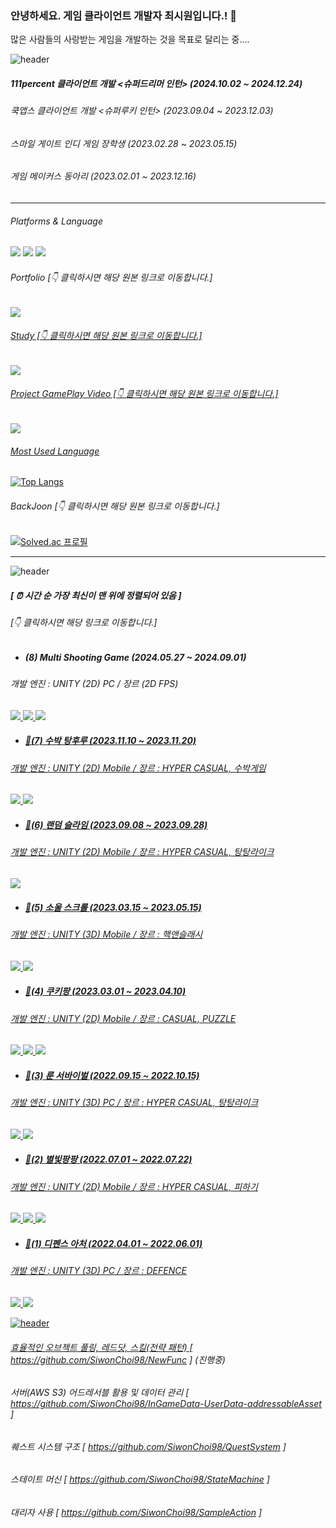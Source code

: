### 안녕하세요. 게임 클라이언트 개발자 최시원입니다.! 👋
많은 사람들의 사랑받는 게임을 개발하는 것을 목표로 달리는 중....


![header](https://capsule-render.vercel.app/api?type=cylinder&color=101010&height=30&section=header&text=😄활동내역&fontColor=ffffff&fontSize=20&animation=fadeIn&fontAlignY=55)

##### 111percent 클라이언트 개발 <슈퍼드리머 인턴> (2024.10.02 ~ 2024.12.24)
###### 쿡앱스 클라이언트 개발 <슈퍼루키 인턴> (2023.09.04 ~ 2023.12.03)
###### 스마일 게이트 인디 게임 장학생 (2023.02.28 ~ 2023.05.15)
###### 게임 메이커스 동아리 (2023.02.01 ~ 2023.12.16)

------------------------
###### Platforms & Language
<img src="https://img.shields.io/badge/UNITY-E34F26?style=for-the-badge&logo=unity&logoColor=white"> <img src="https://img.shields.io/badge/csharp-F7DF1E?style=for-the-badge&logo=sharp&logoColor=white">
<img src="https://img.shields.io/badge/CPP-007396?style=for-the-badge&logo=cplusplus&logoColor=white">

###### Portfolio [👇 클릭하시면 해당 원본 링크로 이동합니다.]
<div align=left>
 <a href="https://www.notion.so/Portfolio-39babd82f1254016bfd6b315cd1de31d?pvs=4">
  <img src="https://img.shields.io/badge/Portfolio-0C322C?style=for-the-badge&logo=clubhouse&logoColor=white">
</div>

###### Study [👇 클릭하시면 해당 원본 링크로 이동합니다.]
<div align=left>
 <a href="https://gameclientstudynote.tistory.com">
  <img src="https://img.shields.io/badge/Tistory-2E3340?style=for-the-badge&logo=Tistory&logoColor=white">
</div>

###### Project GamePlay Video [👇 클릭하시면 해당 원본 링크로 이동합니다.]
<div align=left>
 <a href="https://www.youtube.com/channel/UCjcuRdCqDgogW7ZK8ukTp6w">
  <img src="https://img.shields.io/badge/youtube-FF0000?style=for-the-badge&logo=youtube&logoColor=white">
</div>


###### Most Used Language
[![Top Langs](https://github-readme-stats.vercel.app/api/top-langs/?username=SiwonChoi98)](https://github.com/anuraghazra/github-readme-stats)

###### BackJoon [👇 클릭하시면 해당 원본 링크로 이동합니다.]
[![Solved.ac 프로필](http://mazassumnida.wtf/api/v2/generate_badge?boj=bestvalue0410)](https://solved.ac/bestvalue0410)

<!--
**SiwonChoi98/SiwonChoi98** is a ✨ _special_ ✨ repository because its `README.md` (this file) appears on your GitHub profile.

Here are some ideas to get you started:

- 🔭 I’m currently working on ...
- 🌱 I’m currently learning ...
- 👯 I’m looking to collaborate on ...
- 🤔 I’m looking for help with ...
- 💬 Ask me about ...
- 📫 How to reach me: ...
- 😄 Pronouns: ...
- ⚡ Fun fact: ...
--> 

-------------------------------
![header](https://capsule-render.vercel.app/api?type=cylinder&color=101010&height=30&section=header&text=⚡프로젝트&fontColor=ffffff&fontSize=20&animation=fadeIn&fontAlignY=55)

#####  [ ⏰ 시간 순 가장 최신이 맨 위에 정렬되어 있음 ]
###### [👇 클릭하시면 해당 링크로 이동합니다.]
- ##### (8) Multi Shooting Game (2024.05.27 ~ 2024.09.01) 
###### 개발 엔진 : UNITY (2D) PC / 장르 (2D FPS) 

<div align=left>
 <a href="https://github.com/SiwonChoi98/MultiPlayerGame">
  <img src="https://img.shields.io/badge/GITHUB-ECD53F?style=for-the-badge&logo=github&logoColor=white">
 <a href="https://www.youtube.com/watch?v=g7HYcXvn8oQ">
  <img src="https://img.shields.io/badge/YOUTUBE-FF0000?style=for-the-badge&logo=YOUTUBE&logoColor=white">
  <a href="https://drive.google.com/drive/folders/1VX7qYBRKgobWSIG66x_QA4sdJgjD__O8?usp=sharing">
  <img src="https://img.shields.io/badge/Download-3399FF?style=for-the-badge&logo=apostrophe&logoColor=white">
</div>

- ##### 🌱(7) 수박 탕후루 (2023.11.10 ~ 2023.11.20) 
###### 개발 엔진 : UNITY (2D) Mobile / 장르 : HYPER CASUAL, 수박게임

<div align=left>
  <a href="https://youtu.be/2yRtLrhS5G0">
  <img src="https://img.shields.io/badge/YOUTUBE-FF0000?style=for-the-badge&logo=YOUTUBE&logoColor=white">
   <a href="https://play.google.com/store/apps/details?id=com.samplegames.MergeMergeMerge">
  <img src="https://img.shields.io/badge/GooglePlayStore-68BC71?style=for-the-badge&logo=googleplay&logoColor=white">
</div>


- ##### 🌱(6) 랜덤 슬라임 (2023.09.08 ~ 2023.09.28) 
###### 개발 엔진 : UNITY (2D) Mobile / 장르 : HYPER CASUAL, 탕탕라이크

<div align=left>
   <a href="https://youtu.be/uQwV0OJNKlY">
  <img src="https://img.shields.io/badge/YOUTUBE-FF0000?style=for-the-badge&logo=YOUTUBE&logoColor=white">
</div>

- ##### 🌱(5) 소울 스크롤 (2023.03.15 ~ 2023.05.15) 
###### 개발 엔진 : UNITY (3D) Mobile / 장르 : 핵앤슬래시 

<div align=left>
 <a href="https://github.com/SiwonChoi98/SMG">
  <img src="https://img.shields.io/badge/GITHUB-ECD53F?style=for-the-badge&logo=github&logoColor=white">
  <a href="https://www.youtube.com/watch?v=CtSddPviBwo&t=196s">
  <img src="https://img.shields.io/badge/YOUTUBE-FF0000?style=for-the-badge&logo=YOUTUBE&logoColor=white">
</div>

- ##### 🌱(4) 쿠키팡 (2023.03.01 ~ 2023.04.10) 
###### 개발 엔진 : UNITY (2D) Mobile / 장르 : CASUAL, PUZZLE

<div align=left>
 <a href="https://github.com/SiwonChoi98/cookiepang">
  <img src="https://img.shields.io/badge/GITHUB-ECD53F?style=for-the-badge&logo=github&logoColor=white">
  <a href="https://www.youtube.com/watch?v=Qxl3oXogUqY&t=90s">
  <img src="https://img.shields.io/badge/YOUTUBE-FF0000?style=for-the-badge&logo=YOUTUBE&logoColor=white">
   <a href="https://play.google.com/store/apps/details?id=com.GobyCompany.CookiePang">
  <img src="https://img.shields.io/badge/GooglePlayStore-68BC71?style=for-the-badge&logo=googleplay&logoColor=white">
</div>

- ##### 🌱(3) 룬 서바이벌 (2022.09.15 ~ 2022.10.15) 
###### 개발 엔진 : UNITY (3D) PC / 장르 : HYPER CASUAL, 탕탕라이크

<div align=left>
 <a href="https://github.com/SiwonChoi98/RuneSurvivor-Script">
  <img src="https://img.shields.io/badge/GITHUB-ECD53F?style=for-the-badge&logo=github&logoColor=white">
   <a href="https://www.youtube.com/watch?v=ZHwwIkrfXGA&t=86s">
  <img src="https://img.shields.io/badge/YOUTUBE-FF0000?style=for-the-badge&logo=YOUTUBE&logoColor=white">
</div>

- ##### 🌱(2) 별빛팡팡 (2022.07.01 ~ 2022.07.22)
###### 개발 엔진 : UNITY (2D) Mobile / 장르 : HYPER CASUAL, 피하기

<div align=left>
 <a href="https://github.com/SiwonChoi98/pangpang">
  <img src="https://img.shields.io/badge/GITHUB-ECD53F?style=for-the-badge&logo=github&logoColor=white">
  <a href="https://www.youtube.com/watch?v=gkMU1gYdbOk&t=2s">
  <img src="https://img.shields.io/badge/YOUTUBE-FF0000?style=for-the-badge&logo=YOUTUBE&logoColor=white">
   <a href="https://play.google.com/store/apps/details?id=com.ESCAPESTAR.CHOI">
  <img src="https://img.shields.io/badge/GooglePlayStore-68BC71?style=for-the-badge&logo=googleplay&logoColor=white">
</div>

- ##### 🌱(1) 디펜스 아처 (2022.04.01 ~ 2022.06.01) 
###### 개발 엔진 : UNITY (3D) PC / 장르 : DEFENCE

<div align=left>
 <a href="https://github.com/SiwonChoi98/DefenceArcher">
  <img src="https://img.shields.io/badge/GITHUB-ECD53F?style=for-the-badge&logo=github&logoColor=white">
   <a href="https://www.youtube.com/watch?v=V1iOSW0weYI&t=140s">
  <img src="https://img.shields.io/badge/YOUTUBE-FF0000?style=for-the-badge&logo=YOUTUBE&logoColor=white">
</div>

 ![header](https://capsule-render.vercel.app/api?type=cylinder&color=101010&height=30&section=header&text=🌱기타공부&fontColor=ffffff&fontSize=20&animation=fadeIn&fontAlignY=55)

###### 효율적인 오브젝트 풀링, 레드닷, 스킬(전략 패턴) [ https://github.com/SiwonChoi98/NewFunc ] (진행중)

###### 서버(AWS S3) 어드레서블 활용 및 데이터 관리 [ https://github.com/SiwonChoi98/InGameData-UserData-addressableAsset ]

###### 퀘스트 시스템 구조 [ https://github.com/SiwonChoi98/QuestSystem ]

###### 스테이트 머신 [ https://github.com/SiwonChoi98/StateMachine ]

###### 대리자 사용 [ https://github.com/SiwonChoi98/SampleAction ]
